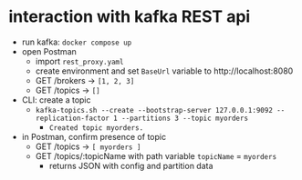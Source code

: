 # interaction with kafka REST api

* run kafka: `docker compose up`
* open Postman
  * import `rest_proxy.yaml`
  * create environment and set `BaseUrl` variable to http://localhost:8080
  * GET /brokers -> `[1, 2, 3]`
  * GET /topics -> `[]`
* CLI: create a topic
  * `kafka-topics.sh --create --bootstrap-server 127.0.0.1:9092 --replication-factor 1 --partitions 3 --topic myorders`
    * `Created topic myorders.`
* in Postman, confirm presence of topic
  * GET /topics -> `[ myorders ]`
  * GET /topics/:topicName with path variable `topicName` = `myorders`
    * returns JSON with config and partition data
